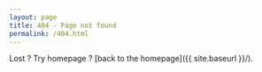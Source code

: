 ```yaml
---
layout: page
title: 404 - Page not found
permalink: /404.html
---
```


Lost ? Try homepage ? [back to the homepage]({{ site.baseurl }}/).
